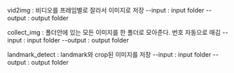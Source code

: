 vid2img : 비디오를 프레임별로 잘라서 이미지로 저장 
--input : input folder 
--output : output folder

collect_img : 폴더안에 있는 모든 이미지를 한 폴더로 모아준다. 번호 자동으로 매김 
--input : input folder 
--output : output folder

landmark_detect : landmark와 crop된 이미지를 저장
--input : input folder 
--output : output folder